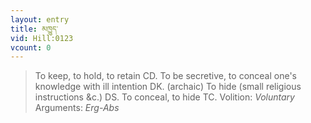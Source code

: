 ```yaml
---
layout: entry
title: མཁྱུད་
vid: Hill:0123
vcount: 0
---
```

> To keep, to hold, to retain CD\. To be secretive, to conceal one's knowledge with ill intention DK\. (archaic) To hide (small religious instructions &c\.) DS\. To conceal, to hide TC\.
> Volition: _Voluntary_
> Arguments: _Erg-Abs_


